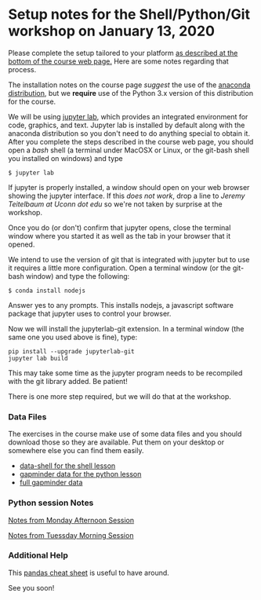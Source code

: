 # Setup notes for the Shell/Python/Git workshop on January 13, 2020

Please complete the setup tailored to your platform [as described at the bottom of the course web page.](https://carpentries-uconn.github.io/2020-01-13-uconn/)  Here are some notes regarding that process.

The installation notes on the course page *suggest* the use of the [anaconda distribution](https://www.anaconda.com/distribution/), but we **require** use of the Python 3.x version of this distribution for the course.

We will be using [jupyter lab](https://jupyter.org), which provides an integrated environment for code, graphics, and text.  Jupyter lab is installed by default along with the anaconda distribution so you don't need to do anything special to obtain it.  After you complete the steps described in the course web page, you should open a *bash* shell (a terminal under MacOSX or Linux, or the git-bash shell you installed on windows) and type

```
$ jupyter lab
```

If jupyter is properly installed, a window should open on your web browser showing the jupyter interface.
If this *does not work*, drop a line to *Jeremy Teitelbaum at Uconn dot edu* so we're not taken by surprise at the workshop.  

Once you do (or don't) confirm that jupyter opens, close the terminal window where you started it as well as the tab in your browser that it opened.

We intend to use the version of git that is integrated with jupyter but to use it requires a little more configuration.  Open a terminal window (or the git-bash window) and type the following:

```
$ conda install nodejs
```
Answer yes to any prompts.
This installs nodejs, a javascript software package that jupyter uses to control your browser.

Now we will install the jupyterlab-git extension. In a terminal window (the same one you used above is fine),
type:

```
pip install --upgrade jupyterlab-git
jupyter lab build
```

This may take some time as the jupyter program needs to be recompiled with the git library added.
Be patient! 

There is one more step required, but we will do that at the workshop.

### Data Files

The exercises in the course make use of some data files and you should download those so they are available. Put them
on your desktop or somewhere else you can find them easily.

- [data-shell for the shell lesson](https://swcarpentry.github.io/shell-novice/data/data-shell.zip)
- [gapminder data for the python lesson](https://swcarpentry.github.io/python-novice-gapminder/files/python-novice-gapminder-data.zip)
- [full gapminder data](./data/gapminder_data.csv)


### Python session Notes

[Notes from Monday Afternoon Session](./Python-1.html)

[Notes from Tuessday Morning Session](./Python-2.html)

### Additional Help

This [pandas cheat sheet](./data/Pandas_Cheat_Sheet.pdf) is useful to have around.

See you soon!





